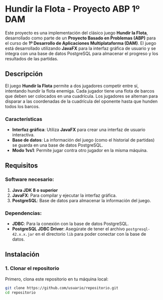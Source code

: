 # Hundir la Flota - Proyecto ABP 1º DAM

Este proyecto es una implementación del clásico juego **Hundir la Flota**, desarrollado como parte de un **Proyecto Basado en Problemas (ABP)** para el curso de **1º Desarrollo de Aplicaciones Multiplataforma (DAM)**. El juego está desarrollado utilizando **JavaFX** para la interfaz gráfica de usuario y se integra con una base de datos PostgreSQL para almacenar el progreso y los resultados de las partidas.

## Descripción

El juego **Hundir la Flota** permite a dos jugadores competir entre sí, intentando hundir la flota enemiga. Cada jugador tiene una flota de barcos que deben ser colocados en una cuadrícula. Los jugadores se alternan para disparar a las coordenadas de la cuadrícula del oponente hasta que hunden todos los barcos.

### Características
- **Interfaz gráfica**: Utiliza **JavaFX** para crear una interfaz de usuario interactiva.
- **Base de datos**: La información del juego (como el historial de partidas) se guarda en una base de datos PostgreSQL.
- **Modo 1vs1**: Permite jugar contra otro jugador en la misma máquina.

## Requisitos

### Software necesario:
1. **Java JDK 8 o superior**
2. **JavaFX**: Para compilar y ejecutar la interfaz gráfica.
3. **PostgreSQL**: Base de datos para almacenar la información del juego.

### Dependencias:
- **JDBC**: Para la conexión con la base de datos PostgreSQL.
- **PostgreSQL JDBC Driver**: Asegúrate de tener el archivo `postgresql-42.x.x.jar` en el directorio `lib` para poder conectar con la base de datos.

## Instalación

### 1. Clonar el repositorio

Primero, clona este repositorio en tu máquina local:

```bash
git clone https://github.com/usuario/repositorio.git
cd repositorio
